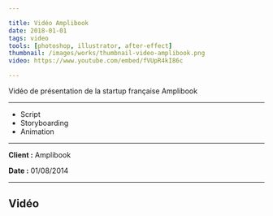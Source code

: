 ```yaml
---

title: Vidéo Amplibook
date: 2018-01-01
tags: video
tools: [photoshop, illustrator, after-effect]
thumbnail: /images/works/thumbnail-video-amplibook.png
video: https://www.youtube.com/embed/fVUpR4kI86c

---
```


Vidéo de présentation de la startup française Amplibook

---

- Script
- Storyboarding
- Animation

---


**Client :** Amplibook

**Date :** 01/08/2014

---

## Vidéo
